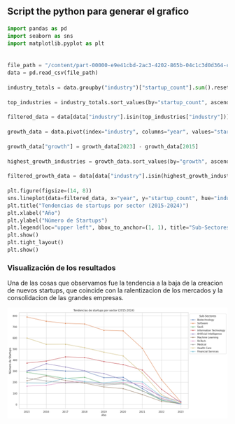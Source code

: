 ## Script the python para generar el grafico

```python
import pandas as pd
import seaborn as sns
import matplotlib.pyplot as plt


file_path = "/content/part-00000-e9e41cbd-2ac3-4202-865b-04c1c3d0d364-c000.csv"
data = pd.read_csv(file_path)

industry_totals = data.groupby("industry")["startup_count"].sum().reset_index()

top_industries = industry_totals.sort_values(by="startup_count", ascending=False).head(10)

filtered_data = data[data["industry"].isin(top_industries["industry"])]

growth_data = data.pivot(index="industry", columns="year", values="startup_count").fillna(0)

growth_data["growth"] = growth_data[2023] - growth_data[2015]

highest_growth_industries = growth_data.sort_values(by="growth", ascending=False).head(10).reset_index()

filtered_growth_data = data[data["industry"].isin(highest_growth_industries["industry"])]

plt.figure(figsize=(14, 8))
sns.lineplot(data=filtered_data, x="year", y="startup_count", hue="industry", marker="o")
plt.title("Tendencias de startups por sector (2015-2024)")
plt.xlabel("Año")
plt.ylabel("Número de Startups")
plt.legend(loc="upper left", bbox_to_anchor=(1, 1), title="Sub-Sectores")
plt.show()
plt.tight_layout()
plt.show()
```

### Visualización de los resultados
Una de las cosas que observamos fue la tendencia a la baja de la creacion de nuevos startups, que coincide con la ralentizacion de los mercados y la consolidacion de las grandes empresas.

![Alt_text](../img/tendencias_su_sector.png)
